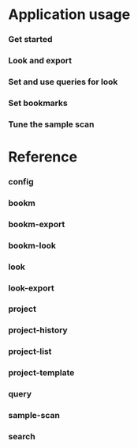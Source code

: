 # Application usage

### Get started

### Look and export

### Set and use queries for look

### Set bookmarks

### Tune the sample scan

# Reference

### config
### bookm
### bookm-export
### bookm-look
### look
### look-export
### project
### project-history
### project-list
### project-template
### query
### sample-scan
### search
